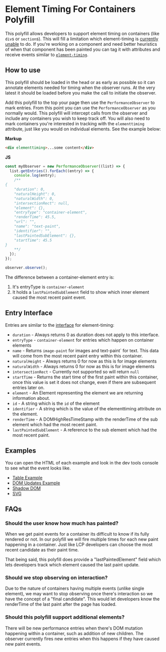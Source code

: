 # Element Timing For Containers Polyfill

This polyfill allows developers to support element timing on containers (like `div`s or `section`s). This will fill a limitation which element-timing is [currently unable](https://github.com/WICG/element-timing/issues/79) to do. If you're working on a component and need better heuristics of when that component has been painted you can tag it with attributes and receive events similar to [`element-timing`](https://developer.mozilla.org/en-US/docs/Web/API/PerformanceElementTiming).

## How to use

This polyfill should be loaded in the head or as early as possible so it can annotate elements needed for timing when the observer runs. At the very latest it should be loaded before you make the call to initiate the observer.

Add this polyfill to the top your page then use the `PerformanceObserver` to mark entries. From this point you can use the `PerformanceObserver` as you normally would. This polyfill will intercept calls from the observer and include any containers you wish to keep track off. You will also need to mark containers you're interested in tracking with the `elementtiming` attribute, just like you would on individual elements. See the example below:

**Markup**

```html
<div elementtiming>...some content</div>
```

**JS**

```js
const myObserver = new PerformanceObserver((list) => {
  list.getEntries().forEach((entry) => {
    console.log(entry);
    /**
{
    "duration": 0,
    "naturalHeight": 0,
    "naturalWidth": 0,
    "intersectionRect": null,
    "element": {},
    "entryType": "container-element",
    "renderTime": 45.5,
    "url": "",
    "name": "text-paint",
    "identifier": "",
    "lastPaintedSubElement": {},
    "startTime": 45.5
}
    **/
  });
});

observer.observe();
```

The difference between a container-element entry is:

1. It's entryType is `container-element`
2. It holds a `lastPaintedSubElement` field to show which inner element caused the most recent paint event.

## Entry Interface

Entries are similar to the [interface](https://developer.mozilla.org/en-US/docs/Web/API/PerformanceElementTiming) for element-timing:

- `duration` - Always returns 0 as duration does not apply to this interface.
- `entryType` - `container-element` for entries which happen on container elements
- `name` - Returns `image-paint` for images and text-paint` for text. This data will come from the most recent paint entry within this container.
- `naturalHeight` - Always returns 0 for now as this is for image elements
- `naturalWidth` - Always returns 0 for now as this is for image elements
- `intersectionRect` - Currently not supported so will return `null`
- `startTime` - Returns the start time of the first paint within this container, once this value is set it does not change, even if there are subsequent entries later on.
- `element` - An Element representing the element we are returning information about.
- `id` - A string which is the `id` of the element
- `identifier` - A string which is the value of the elementtiming attribute on the element.
- `renderTime` - A DOMHighResTimeStamp with the renderTime of the sub element which had the most recent paint.
- `lastPaintedSubElement` - A reference to the sub element which had the most recent paint.

## Examples

You can open the HTML of each example and look in the dev tools console to see what the event looks like.

- [Table Example](./examples/table/table.html)
- [DOM Updates Example](./examples/adding-content/index.html)
- [Shadow DOM](./examples/shadow-dom/index.html)
- [SVG](./examples/svg/index.html)

## FAQs

### Should the user know how much has painted?

When we get paint events for a container its difficult to know if its fully rendered or not. In our polyfill we will fire multiple times for each new paint happening in a container. Just like LCP developers can choose the most recent candidate as their paint time.

That being said, this polyfill does provide a "lastPaintedElement" field which lets developers track which element caused the last paint update.

### Should we stop observing on interaction?

Due to the nature of containers having multiple events (unlike single element), we may want to stop observing once there's interaction so we have the concept of a "final candidate". This would let developers know the renderTime of the last paint after the page has loaded.

### Should this polyfill support additional elements?

There will be new performance entries when there's DOM mutation happening within a container, such as addition of new children. The observer currently fires new entries when this happens if they have caused new paint events.
